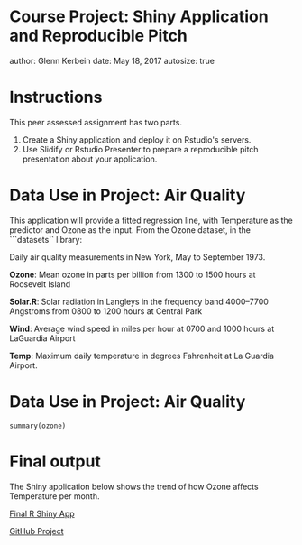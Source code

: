 Course Project: Shiny Application and Reproducible Pitch
========================================================
author: Glenn Kerbein
date: May 18, 2017
autosize: true

Instructions
========================================================

This peer assessed assignment has two parts.

1. Create a Shiny application and deploy it on Rstudio's servers.
2. Use Slidify or Rstudio Presenter to prepare a reproducible pitch presentation about your application.


Data Use in Project: Air Quality
========================================================

This application will provide a fitted regression line, with Temperature as the predictor and Ozone as the input.
From the Ozone dataset, in the ```datasets`` library:

Daily air quality measurements in New York, May to September 1973.

**Ozone**: Mean ozone in parts per billion from 1300 to 1500 hours at Roosevelt Island

**Solar.R**: Solar radiation in Langleys in the frequency band 4000–7700 Angstroms from 0800 to 1200 hours at Central Park

**Wind**: Average wind speed in miles per hour at 0700 and 1000 hours at LaGuardia Airport

**Temp**: Maximum daily temperature in degrees Fahrenheit at La Guardia Airport.


Data Use in Project: Air Quality
========================================================

```r{echo = TRUE}
summary(ozone)
```

Final output
========================================================

The Shiny application below shows the trend of how Ozone affects Temperature per month.

[Final R Shiny App](https://channel6.shinyapps.io/ozone_input/ "Hosted on ShinyApps.io")

[GitHub Project](https://github.com/Channel6/Shiny-Application-and-Reproducible-Pitch)
